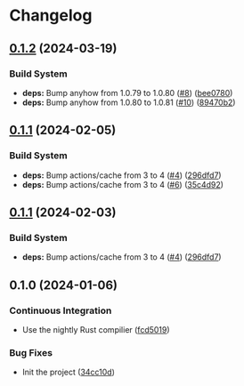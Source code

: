 # Changelog

## [0.1.2](https://github.com/dandxy89/pearson-correlation-rs/compare/v0.1.1...v0.1.2) (2024-03-19)


### Build System

* **deps:** Bump anyhow from 1.0.79 to 1.0.80 ([#8](https://github.com/dandxy89/pearson-correlation-rs/issues/8)) ([bee0780](https://github.com/dandxy89/pearson-correlation-rs/commit/bee0780cd42f05a1f5efa4b12be1712097198839))
* **deps:** Bump anyhow from 1.0.80 to 1.0.81 ([#10](https://github.com/dandxy89/pearson-correlation-rs/issues/10)) ([89470b2](https://github.com/dandxy89/pearson-correlation-rs/commit/89470b2a7a857e8a187bf3da0ff4a080a3fdb364))

## [0.1.1](https://github.com/dandxy89/pearson-correlation-rs/compare/v0.1.0...v0.1.1) (2024-02-05)


### Build System

* **deps:** Bump actions/cache from 3 to 4 ([#4](https://github.com/dandxy89/pearson-correlation-rs/issues/4)) ([296dfd7](https://github.com/dandxy89/pearson-correlation-rs/commit/296dfd7d440f058606ac7896c7c65733b094e119))
* **deps:** Bump actions/cache from 3 to 4 ([#6](https://github.com/dandxy89/pearson-correlation-rs/issues/6)) ([35c4d92](https://github.com/dandxy89/pearson-correlation-rs/commit/35c4d92c8f6454a95d874bcfd02406e19be3a28e))

## [0.1.1](https://github.com/dandxy89/pearson-correlation-rs/compare/v0.1.0...v0.1.1) (2024-02-03)


### Build System

* **deps:** Bump actions/cache from 3 to 4 ([#4](https://github.com/dandxy89/pearson-correlation-rs/issues/4)) ([296dfd7](https://github.com/dandxy89/pearson-correlation-rs/commit/296dfd7d440f058606ac7896c7c65733b094e119))

## 0.1.0 (2024-01-06)


### Continuous Integration

* Use the nightly Rust compilier ([fcd5019](https://github.com/dandxy89/pearson-correlation-rs/commit/fcd5019ad7c8c1de026983a8bf8a4d46d94bca4b))


### Bug Fixes

* Init the project ([34cc10d](https://github.com/dandxy89/pearson-correlation-rs/commit/34cc10d2e38af52e31a050e826d9775592c318e8))
